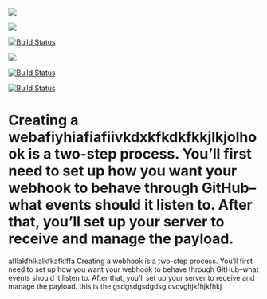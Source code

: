 
<a href='http://localhost:8075/job/sampleJenkins'><img src='http://localhost:8075/job/sampleJenkins/badge/icon?style=plastic'></a>

<a href='http://localhost:8075/job/sampleJenkins/'><img src='http://localhost:8075/buildStatus/icon?job=sampleJenkins'></a>

[![Build Status](http://192.168.1.10:8085/job/sampleJenkins/badge/icon?style=flat)](http://192.168.1.10:8085/job/sampleJenkins/)

<a href='http://192.168.1.10:8085/job/sampleJenkins'><img id="badgeUrlWithView" src="http://192.168.1.10:8085/job/sampleJenkins/badge/icon?style=flat"></a>


[![Build Status](http://192.168.1.10:8085/job/sampleJenkins/badge/icon?style=plastic)](http://192.168.1.10:8085/job/sampleJenkins/)

[![Build Status](https://img.shields.io/travis/joyent/node/v0.6.svg)](http://192.168.1.10:8085/job/sampleJenkins/)

Creating a webafiyhiafiafiivkdxkfkdkfkkjlkjolhook is a two-step process. You’ll first need to set up how you want your webhook to behave through GitHub–what events should it listen to. After that, you’ll set up your server to receive and manage the payload.
=======
afllakfhlkalkfkafklffa
Creating a webhook is a two-step process. You’ll first need to set up how you want your webhook to behave through GitHub–what events should it listen to. After that, you’ll set up your server to receive and manage the payload. this is the 
gsdgsdgsdgdsg
cvcvghjkfhjkfhkj
